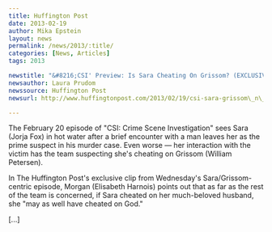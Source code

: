 ```yaml
---
title: Huffington Post
date: 2013-02-19
author: Mika Epstein
layout: news
permalink: /news/2013/:title/
categories: [News, Articles]
tags: 2013

newstitle: "&#8216;CSI' Preview: Is Sara Cheating On Grissom? (EXCLUSIVE VIDEO)  "
newsauthor: Laura Prudom  
newssource: Huffington Post  
newsurl: http://www.huffingtonpost.com/2013/02/19/csi-sara-grissom\_n\_2715275.html  

---
```


The February 20 episode of "CSI: Crime Scene Investigation" sees Sara (Jorja Fox) in hot water after a brief encounter with a man leaves her as the prime suspect in his murder case. Even worse &#8212; her interaction with the victim has the team suspecting she's cheating on Grissom (William Petersen).

In The Huffington Post's exclusive clip from Wednesday's Sara/Grissom-centric episode, Morgan (Elisabeth Harnois) points out that as far as the rest of the team is concerned, if Sara cheated on her much-beloved husband, she "may as well have cheated on God."

[...]

